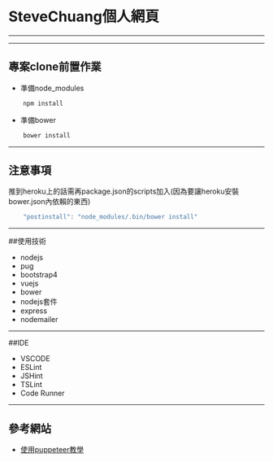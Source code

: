 # SteveChuang個人網頁
***

***
## 專案clone前置作業

* 準備node_modules
```javascript
    npm install
```
* 準備bower
```javascript
    bower install
```

***
## 注意事項
推到heroku上的話需再package.json的scripts加入(因為要讓heroku安裝bower.json內依賴的東西)
```javascript
    "postinstall": "node_modules/.bin/bower install"
```

***	  

##使用技術

* nodejs
* pug
* bootstrap4
* vuejs
* bower
* nodejs套件
* express
* nodemailer

***

##IDE
* VSCODE
* ESLint
* JSHint
* TSLint
* Code Runner

***

## 參考網站
* [使用puppeteer教學](https://itw01.com/VYNGESV.html)

